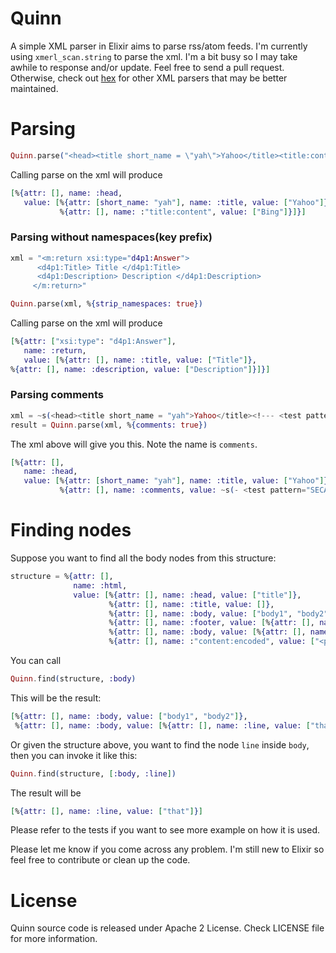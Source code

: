 Quinn
=====

A simple XML parser in Elixir aims to parse rss/atom feeds. I'm currently
using `xmerl_scan.string` to parse the xml. I'm a bit busy so I may take awhile to response and/or update. Feel free to send a pull request. Otherwise, check out [hex](https://hex.pm/packages?search=xml&sort=downloads) for other XML parsers that may be better maintained.

# Parsing


```elixir
Quinn.parse("<head><title short_name = \"yah\">Yahoo</title><title:content>Bing</title:content></head>")
```
Calling parse on the xml will produce
```elixir
[%{attr: [], name: :head,
   value: [%{attr: [short_name: "yah"], name: :title, value: ["Yahoo"]},
           %{attr: [], name: :"title:content", value: ["Bing"]}]}]
```
### Parsing without namespaces(key prefix)
```elixir
xml = "<m:return xsi:type="d4p1:Answer">
      <d4p1:Title> Title </d4p1:Title>
      <d4p1:Description> Description </d4p1:Description>
     </m:return>"

Quinn.parse(xml, %{strip_namespaces: true})
```

Calling parse on the xml will produce
```elixir
[%{attr: ["xsi:type": "d4p1:Answer"],
   name: :return,
   value: [%{attr: [], name: :title, value: ["Title"]},
%{attr: [], name: :description, value: ["Description"]}]}]
```

### Parsing comments
```elixir
xml = ~s(<head><title short_name = "yah">Yahoo</title><!--- <test pattern="SECAM" /><test pattern="NTSC" /> --></head>)
result = Quinn.parse(xml, %{comments: true})
```
The xml above will give you this. Note the name is `comments`.

```elixir
[%{attr: [],
   name: :head,
   value: [%{attr: [short_name: "yah"], name: :title, value: ["Yahoo"]},
           %{attr: [], name: :comments, value: ~s(- <test pattern="SECAM" /><test pattern="NTSC" />)}]}]
```

# Finding nodes

Suppose you want to find all the body nodes from this structure:
```elixir
structure = %{attr: [],
              name: :html,
              value: [%{attr: [], name: :head, value: ["title"]},
                      %{attr: [], name: :title, value: []},
                      %{attr: [], name: :body, value: ["body1", "body2"]},
                      %{attr: [], name: :footer, value: [%{attr: [], name: :line, value: ["this"]}]},
                      %{attr: [], name: :body, value: [%{attr: [], name: :line, value: ["that"]}]},
                      %{attr: [], name: :"content:encoded", value: ["<p>comet!!</p>"]}]}
```
You can call
```elixir
Quinn.find(structure, :body)
```
This will be the result:
```elixir
[%{attr: [], name: :body, value: ["body1", "body2"]},
 %{attr: [], name: :body, value: [%{attr: [], name: :line, value: ["that"]}]}]
```
Or given the structure above, you want to find the node `line` inside `body`, then you can invoke it like this:
```elixir
Quinn.find(structure, [:body, :line])
```
The result will be
```elixir
[%{attr: [], name: :line, value: ["that"]}]
```
Please refer to the tests if you want to see more example on how it is used.

Please let me know if you come across any problem. I'm still new to Elixir so feel free to contribute or clean up the code.

# License
Quinn source code is released under Apache 2 License. Check LICENSE file for more information.
